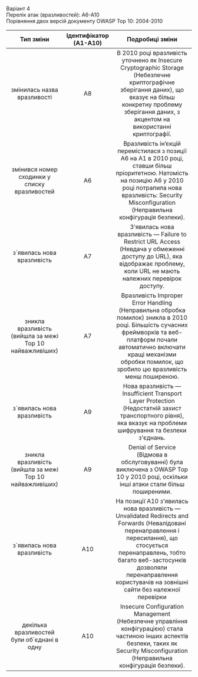 Варіант 4  
Перелік атак (вразливостей): А6-А10  
Порівняння двох версій документу OWASP Top 10: 2004-2010  

| Тип зміни | Ідентифікатор (A1-A10) | Подробиці зміни |
|:---:|:---:|:---:|
| змінилась назва вразливості | A8 | В 2010 році вразливість уточнено як Insecure Cryptographic Storage (Небезпечне криптографічне зберігання даних), що вказує на більш конкретну проблему зберігання даних, з акцентом на використанні криптографії. |
| змінився номер сходинки у списку вразливостей | A6 | Вразливість ін’єкцій перемістилася з позиції A6 на A1 в 2010 році, ставши більш пріоритетною. Натомість на позицію A6 у 2010 році потрапила нова вразливість: Security Misconfiguration (Неправильна конфігурація безпеки). |
| з`явилась нова вразливість | A7 | З'явилась нова вразливість — Failure to Restrict URL Access (Невдача у обмеженні доступу до URL), яка відображає проблему, коли URL не мають належних перевірок доступу. |
| зникла вразливість (вийшла за межі Top 10 найважливіших) | A7 | Вразливість Improper Error Handling (Неправильна обробка помилок) зникла в 2010 році. Більшість сучасних фреймворків та веб-платформ почали автоматично включати кращі механізми обробки помилок, що зробило цю вразливість менш поширеною. |
| з`явилась нова вразливість | A9 |  Нова вразливість — Insufficient Transport Layer Protection (Недостатній захист транспортного рівня), яка вказує на проблеми шифрування та безпеки з'єднань. |
| зникла вразливість (вийшла за межі Top 10 найважливіших) | A9 | Denial of Service (Відмова в обслуговуванні) була виключена з OWASP Top 10 у 2010 році, оскільки інші атаки стали більш поширеними. |
| з`явилась нова вразливість | A10 |  На позиції A10 з'явилась нова вразливість — Unvalidated Redirects and Forwards (Невалідовані перенаправлення і пересилання), що стосується перенаправлень, тобто багато веб-застосунків дозволяли перенаправлення користувачів на зовнішні сайти без належної перевірки |
| декілька вразливостей були об`єднані в одну| A10 | Insecure Configuration Management (Небезпечне управління конфігурацією) стала частиною інших аспектів безпеки, таких як Security Misconfiguration (Неправильна конфігурація безпеки). |

